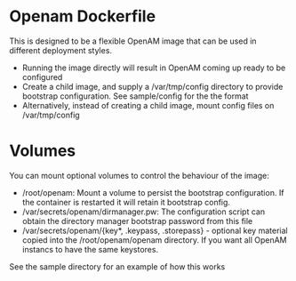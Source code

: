 # Openam Dockerfile 


This is designed to be a flexible OpenAM image that can be used in 
different deployment styles.

* Running the image directly will result in OpenAM coming up
ready to be configured
* Create a child image, and supply a /var/tmp/config directory
to provide bootstrap configuration. See sample/config for the the
format
* Alternatively, instead of creating a child image, mount config
files on /var/tmp/config 


# Volumes 

You can mount optional volumes to control the behaviour of the image:

* /root/openam: Mount a volume to persist the bootstrap configuration.
If the container is restarted it will retain it bootstrap config.
* /var/secrets/openam/dirmanager.pw:  The configuration script can obtain
the directory manager bootstrap password from this file 
* /var/secrets/openam/{key*, .keypass, .storepass}  - optional key
material copied into the /root/openam/openam directory. If you
want all OpenAM instancs to have the same keystores.

See the sample directory for an example of how this works
 

